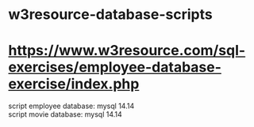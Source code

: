 # w3resource-database-scripts <br />
# https://www.w3resource.com/sql-exercises/employee-database-exercise/index.php <br />

script employee database: mysql 14.14 <br />
script movie database: mysql 14.14

